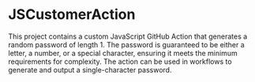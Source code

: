 # JSCustomerAction

This project contains a custom JavaScript GitHub Action that generates a random password of length 1. The password is guaranteed to be either a letter, a number, or a special character, ensuring it meets the minimum requirements for complexity. The action can be used in workflows to generate and output a single-character password.
